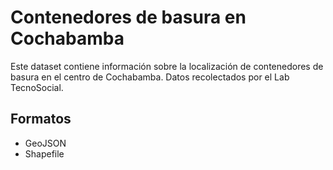 # Contenedores de basura en Cochabamba

Este dataset contiene información sobre la localización de contenedores de basura en el centro de Cochabamba. Datos recolectados por el Lab TecnoSocial.

## Formatos
- GeoJSON
- Shapefile